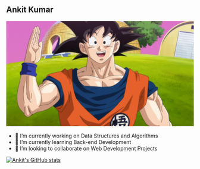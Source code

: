 ## Ankit Kumar

![Goku](/assets/img/goku.jpg "Goku")

- 🔭 I’m currently working on Data Structures and Algorithms
- 🌱 I’m currently learning Back-end Development
- 👯 I’m looking to collaborate on Web Development Projects

[![Ankit's GitHub stats](https://github-readme-stats.vercel.app/api?username=daniel-ankit)](https://github.com/anuraghazra/github-readme-stats)

